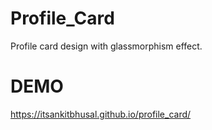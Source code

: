 # Profile_Card
Profile card design with glassmorphism effect.
<br>
# DEMO
https://itsankitbhusal.github.io/profile_card/
